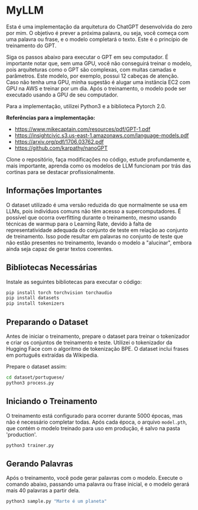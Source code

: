 # MyLLM

Esta é uma implementação da arquitetura do ChatGPT desenvolvida do zero por mim. O objetivo é prever a próxima palavra, ou seja, você começa com uma palavra ou frase, e o modelo completará o texto. Este é o princípio de treinamento do GPT.

Siga os passos abaixo para executar o GPT em seu computador. É importante notar que, sem uma GPU, você não conseguirá treinar o modelo, pois arquiteturas como o GPT são complexas, com muitas camadas e parâmetros. Este modelo, por exemplo, possui 12 cabeças de atenção. Caso não tenha uma GPU, minha sugestão é alugar uma instância EC2 com GPU na AWS e treinar por um dia. Após o treinamento, o modelo pode ser executado usando a GPU de seu computador.

Para a implementação, utilizei Python3 e a biblioteca Pytorch 2.0.

**Referências para a implementação:**

- https://www.mikecaptain.com/resources/pdf/GPT-1.pdf
- https://insightcivic.s3.us-east-1.amazonaws.com/language-models.pdf
- https://arxiv.org/pdf/1706.03762.pdf
- https://github.com/karpathy/nanoGPT

Clone o repositório, faça modificações no código, estude profundamente e, mais importante, aprenda como os modelos de LLM funcionam por trás das cortinas para se destacar profissionalmente.

## Informações Importantes

O dataset utilizado é uma versão reduzida do que normalmente se usa em LLMs, pois indivíduos comuns não têm acesso a supercomputadores. É possível que ocorra overfitting durante o treinamento, mesmo usando técnicas de warmup para o Learning Rate, devido à falta de representatividade adequada do conjunto de teste em relação ao conjunto de treinamento. Isso pode resultar em palavras no conjunto de teste que não estão presentes no treinamento, levando o modelo a "alucinar", embora ainda seja capaz de gerar textos coerentes.

## Bibliotecas Necessárias

Instale as seguintes bibliotecas para executar o código:

```bash
pip install torch torchvision torchaudio
pip install datasets
pip install tokenizers
```

## Preparando o Dataset

Antes de iniciar o treinamento, prepare o dataset para treinar o tokenizador e criar os conjuntos de treinamento e teste. Utilizei o tokenizador da Hugging Face com o algoritmo de tokenização BPE. O dataset inclui frases em português extraídas da Wikipedia.

Prepare o dataset assim:

```bash
cd dataset/portuguese/
python3 process.py
```

## Iniciando o Treinamento

O treinamento está configurado para ocorrer durante 5000 épocas, mas não é necessário completar todas. Após cada época, o arquivo `model.pth`, que contém o modelo treinado para uso em produção, é salvo na pasta 'production'.

```bash
python3 trainer.py
```

## Gerando Palavras

Após o treinamento, você pode gerar palavras com o modelo. Execute o comando abaixo, passando uma palavra ou frase inicial, e o modelo gerará mais 40 palavras a partir dela.

```bash
python3 sample.py "Marte é um planeta"
```